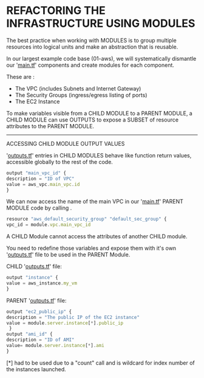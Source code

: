 # REFACTORING THE INFRASTRUCTURE USING MODULES

The best practice when working with MODULES is to group multiple resources into logical units and make an abstraction that is reusable.

In our largest example code base (01-aws), we will systematically dismantle our '[main.tf](http://main.tf/)' components and create modules for each component.

These are :

- The VPC (includes Subnets and Internet Gateway)
- The Security Groups (ingress/egress listing of ports)
- The EC2 Instance

To make variables visible from a CHILD MODULE to a PARENT MODULE, a
CHILD MODULE can use OUTPUTS to expose a SUBSET of resource attributes to the PARENT MODULE.

---

ACCESSING CHILD MODULE OUTPUT VALUES

'[outputs.tf](http://outputs.tf/)' entries in CHILD MODULES behave like function return values, accessible globally to the rest of the code.

```jsx
output "main_vpc_id" {
description = "ID of VPC"
value = aws_vpc.main_vpc.id
}
```

We can now access the name of the main VPC in our '[main.tf](http://main.tf/)' PARENT MODULE code by calling <module><module folder name><output variable name>.

```jsx
resource "aws_default_security_group" "default_sec_group" {
vpc_id = module.vpc.main_vpc_id
```

A CHILD Module cannot access the attributes of another CHILD module.

You need to redefine those variables and expose them with it's own '[outputs.tf](http://outputs.tf/)' file to be used in the PARENT Module.

CHILD '[outputs.tf](http://outputs.tf/)' file:

```jsx
output "instance" {
value = aws_instance.my_vm
}
```

PARENT '[outputs.tf](http://outputs.tf/)' file:

```jsx
output "ec2_public_ip" {
description = "The public IP of the EC2 instance"
value = module.server.instance[*].public_ip
 }
output "ami_id" {
description = "ID of AMI"
value= module.server.instance[*].ami
}
```

[*] had to be used due to a "count" call and is wildcard for index number of the instances launched.